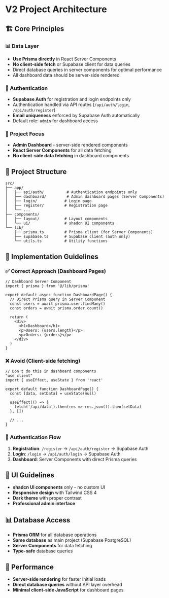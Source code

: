 # V2 Project Architecture

## 🏗️ Core Principles

### 📊 Data Layer
- **Use Prisma directly** in React Server Components
- **No client-side fetch** or Supabase client for data queries
- Direct database queries in server components for optimal performance
- All dashboard data should be server-side rendered

### 🔐 Authentication
- **Supabase Auth** for registration and login endpoints only
- Authentication handled via API routes (`/api/auth/login`, `/api/auth/register`)
- **Email uniqueness** enforced by Supabase Auth automatically
- Default role: `admin` for dashboard access

### 🎯 Project Focus
- **Admin Dashboard** - server-side rendered components
- **React Server Components** for all data fetching
- **No client-side data fetching** in dashboard components

## 📁 Project Structure

```
src/
├── app/
│   ├── api/auth/          # Authentication endpoints only
│   ├── dashboard/         # Admin dashboard pages (Server Components)
│   ├── login/            # Login page
│   ├── register/         # Registration page
│   └── ...
├── components/
│   ├── layout/           # Layout components
│   └── ui/               # shadcn UI components
└── lib/
    ├── prisma.ts         # Prisma client (for Server Components)
    ├── supabase.ts       # Supabase client (auth only)
    └── utils.ts          # Utility functions
```

## 🔧 Implementation Guidelines

### ✅ Correct Approach (Dashboard Pages)
```tsx
// Dashboard Server Component
import { prisma } from '@/lib/prisma'

export default async function DashboardPage() {
  // Direct Prisma query in Server Component
  const users = await prisma.user.findMany()
  const orders = await prisma.order.count()

  return (
    <div>
      <h1>Dashboard</h1>
      <p>Users: {users.length}</p>
      <p>Orders: {orders}</p>
    </div>
  )
}
```

### ❌ Avoid (Client-side fetching)
```tsx
// Don't do this in dashboard components
"use client"
import { useEffect, useState } from 'react'

export default function DashboardPage() {
  const [data, setData] = useState(null)

  useEffect(() => {
    fetch('/api/data').then(res => res.json()).then(setData)
  }, [])

  // ...
}
```

### 🔐 Authentication Flow
1. **Registration**: `/register` → `/api/auth/register` → Supabase Auth
2. **Login**: `/login` → `/api/auth/login` → Supabase Auth
3. **Dashboard**: Server Components with direct Prisma queries

## 🎨 UI Guidelines
- **shadcn UI components** only - no custom UI
- **Responsive design** with Tailwind CSS 4
- **Dark theme** with proper contrast
- **Professional admin interface**

## 📊 Database Access
- **Prisma ORM** for all database operations
- **Same database** as main project (Supabase PostgreSQL)
- **Server Components** for data fetching
- **Type-safe** database queries

## 🚀 Performance
- **Server-side rendering** for faster initial loads
- **Direct database queries** without API layer overhead
- **Minimal client-side JavaScript** for dashboard pages
